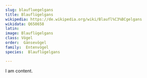 ```yaml
---
slug: blaufluegelgans
title: Blauflügelgans
wikipedia: https://de.wikipedia.org/wiki/Blaufl%C3%BCgelgans
wikidata: Q658658
latin:
image: Blauflügelgans
class: Vögel
order:  Gänsevögel
family:  Entenvögel 
species:  Blauflügelgans

---
```


I am content.
